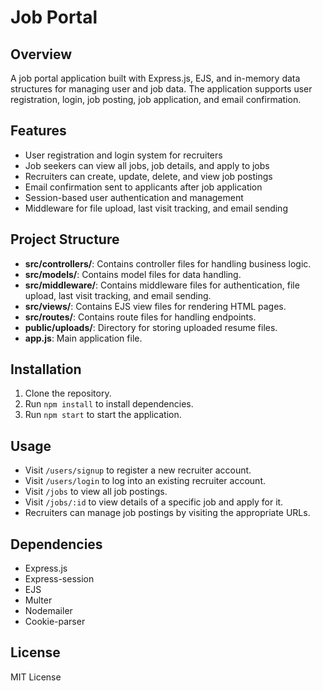 # Job Portal

## Overview

A job portal application built with Express.js, EJS, and in-memory data structures for managing user and job data. The application supports user registration, login, job posting, job application, and email confirmation.

## Features

- User registration and login system for recruiters
- Job seekers can view all jobs, job details, and apply to jobs
- Recruiters can create, update, delete, and view job postings
- Email confirmation sent to applicants after job application
- Session-based user authentication and management
- Middleware for file upload, last visit tracking, and email sending

## Project Structure

- **src/controllers/**: Contains controller files for handling business logic.
- **src/models/**: Contains model files for data handling.
- **src/middleware/**: Contains middleware files for authentication, file upload, last visit tracking, and email sending.
- **src/views/**: Contains EJS view files for rendering HTML pages.
- **src/routes/**: Contains route files for handling endpoints.
- **public/uploads/**: Directory for storing uploaded resume files.
- **app.js**: Main application file.

## Installation

1. Clone the repository.
2. Run `npm install` to install dependencies.
3. Run `npm start` to start the application.

## Usage

- Visit `/users/signup` to register a new recruiter account.
- Visit `/users/login` to log into an existing recruiter account.
- Visit `/jobs` to view all job postings.
- Visit `/jobs/:id` to view details of a specific job and apply for it.
- Recruiters can manage job postings by visiting the appropriate URLs.

## Dependencies

- Express.js
- Express-session
- EJS
- Multer
- Nodemailer
- Cookie-parser

## License

MIT License
